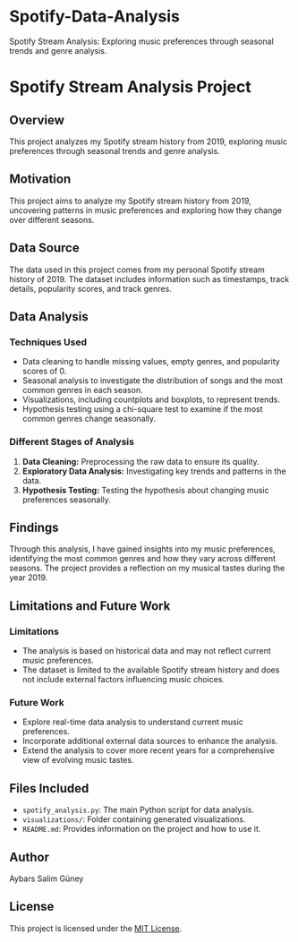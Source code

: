 # Spotify-Data-Analysis
Spotify Stream Analysis: Exploring music preferences through seasonal trends and genre analysis.

# Spotify Stream Analysis Project

## Overview
This project analyzes my Spotify stream history from 2019, exploring music preferences through seasonal trends and genre analysis.

## Motivation
This project aims to analyze my Spotify stream history from 2019, uncovering patterns in music preferences and exploring how they change over different seasons.

## Data Source
The data used in this project comes from my personal Spotify stream history of 2019. The dataset includes information such as timestamps, track details, popularity scores, and track genres.

## Data Analysis

### Techniques Used
- Data cleaning to handle missing values, empty genres, and popularity scores of 0.
- Seasonal analysis to investigate the distribution of songs and the most common genres in each season.
- Visualizations, including countplots and boxplots, to represent trends.
- Hypothesis testing using a chi-square test to examine if the most common genres change seasonally.

### Different Stages of Analysis
1. **Data Cleaning:** Preprocessing the raw data to ensure its quality.
2. **Exploratory Data Analysis:** Investigating key trends and patterns in the data.
3. **Hypothesis Testing:** Testing the hypothesis about changing music preferences seasonally.

## Findings
Through this analysis, I have gained insights into my music preferences, identifying the most common genres and how they vary across different seasons. The project provides a reflection on my musical tastes during the year 2019.

## Limitations and Future Work

### Limitations
- The analysis is based on historical data and may not reflect current music preferences.
- The dataset is limited to the available Spotify stream history and does not include external factors influencing music choices.

### Future Work
- Explore real-time data analysis to understand current music preferences.
- Incorporate additional external data sources to enhance the analysis.
- Extend the analysis to cover more recent years for a comprehensive view of evolving music tastes.

## Files Included
- `spotify_analysis.py`: The main Python script for data analysis.
- `visualizations/`: Folder containing generated visualizations.
- `README.md`: Provides information on the project and how to use it.

## Author

Aybars Salim Güney

## License

This project is licensed under the [MIT License](LICENSE).

